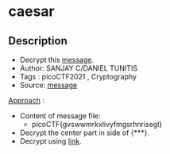 # caesar

## Description
- Decrypt this [message](./ciphertext).
- Author: SANJAY C/DANIEL TUNITIS
- Tags  : picoCTF2021 , Cryptography
- Source: [message](./ciphertext)

<ins>Approach</ins> :
- Content of message file:
	- picoCTF{gvswwmrkxlivyfmgsrhnrisegl}
- Decrypt the center part in side of {***}.
- Decrypt using [link](https://www.dcode.fr/caesar-cipher).
